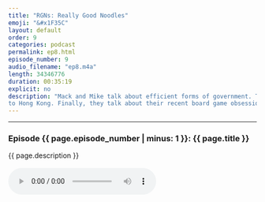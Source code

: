 ```yaml
---
title: "RGNs: Really Good Noodles"
emoji: "&#x1F35C"
layout: default
order: 9
categories: podcast
permalink: ep8.html
episode_number: 9
audio_filename: "ep8.m4a"
length: 34346776
duration: 00:35:19
explicit: no
description: "Mack and Mike talk about efficient forms of government. Then they talk about what they have been up to during the podcast hiatus. Mike talks about his recent trip
to Hong Kong. Finally, they talk about their recent board game obsessions."
---
```


<hr />
<p>
<h3>Episode {{ page.episode_number | minus: 1 }}: {{ page.title }}</h3>
{{ page.description }}
<br />
<br />
<audio controls="">
<source src="{{ site.podcast_audio_prefix | append: page.audio_filename }}" type="audio/x-m4a" />
Your browser does not support the audio element.
</audio>
</p>
